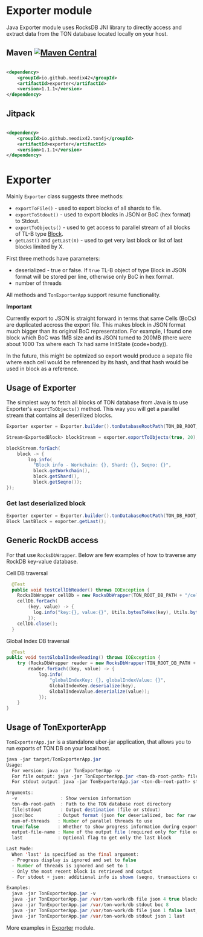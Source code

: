 # Exporter module

Java Exporter module uses RocksDB JNI library to directly access and extract data from the TON database located locally on your host.  

## Maven [![Maven Central][maven-central-svg]][maven-central]

```xml

<dependency>
    <groupId>io.github.neodix42</groupId>
    <artifactId>exporter</artifactId>
    <version>1.1.1</version>
</dependency>
```

## Jitpack

```xml

<dependency>
    <groupId>io.github.neodix42.ton4j</groupId>
    <artifactId>exporter</artifactId>
    <version>1.1.1</version>
</dependency>
```

# Exporter

Mainly `Exporter` class suggests three methods:
 - `exportToFile()` - used to export blocks of all shards to file. 
 - `exportToStdout()` - used to export blocks in JSON or BoC (hex format) to Stdout.
 - `exportToObjects()` - used to get access to parallel stream of all blocks of TL-B type [Block](https://github.com/ton-blockchain/ton/blob/master/crypto/block/block.tlb). 
 - `getLast()` and `getLast(X)` - used to get very last block or list of last blocks limited by X.


First three methods have parameters:
 - deserialized - true or false. If `true` TL-B object of type Block in JSON format will be stored per line, otherwise only BoC in hex format.
 - number of threads 

All methods and `TonExporterApp` support resume functionality.

**Important**

Currently export to JSON is straight forward in terms that same Cells (BoCs) are duplicated accross the export file.
This makes block in JSON format much bigger than its original BoC representation.
For example, I found one block which BoC was 1MB size and its JSON turned to 200MB (there were about 1000 Txs where each Tx had same InitState (code+body)).

In the future, this might be optmized so export would produce a sepate file where each cell would be referenced by its hash, and that hash would be used in block as a reference.

## Usage of Exporter

The simplest way to fetch all blocks of TON database from Java is to use Exporter's `exportToObjects()` method.
This way you will get a parallel stream that contains all deserilized blocks.

```java
Exporter exporter = Exporter.builder().tonDatabaseRootPath(TON_DB_ROOT_PATH).build();

Stream<ExportedBlock> blockStream = exporter.exportToObjects(true, 20);

blockStream.forEach(
    block -> {
        log.info(
          "Block info - Workchain: {}, Shard: {}, Seqno: {}",
          block.getWorkchain(),
          block.getShard(),
          block.getSeqno());
});
```
### Get last deserialized block

```java
Exporter exporter = Exporter.builder().tonDatabaseRootPath(TON_DB_ROOT_PATH).build();
Block lastBlock = exporter.getLast();
```

## Generic RockDB access
For that use `RocksDbWrapper`. Below are few examples of how to traverse any RockDB key-value database.

Cell DB traversal
```java
  @Test
  public void testCellDbReader() throws IOException {
    RocksDbWrapper cellDb = new RocksDbWrapper(TON_ROOT_DB_PATH + "/celldb");
    cellDb.forEach(
        (key, value) -> {
          log.info("key:{}, value:{}", Utils.bytesToHex(key), Utils.bytesToHex(value));
        });
    cellDb.close();
  }
```

Global Index DB traversal
```java
  @Test
public void testGlobalIndexReading() throws IOException {
    try (RocksDbWrapper reader = new RocksDbWrapper(TON_ROOT_DB_PATH + "/files/globalindex")) {
        reader.forEach((key, value) -> {
            log.info(
                "globalIndexKey: {}, globalIndexValue: {}",
                GlobalIndexKey.deserialize(key),
                GlobalIndexValue.deserialize(value));
            });
    }
}
```

## Usage of TonExporterApp

`TonExporterApp.jar` is a standalone uber-jar application, that allows you to run exports of TON DB on your local host.  

```java
java -jar target/TonExporterApp.jar 
Usage:
  For version: java -jar TonExporterApp -v
  For file output: java -jar TonExporterApp.jar <ton-db-root-path> file <json|boc> <num-of-threads> <true|false> <output-file-name> [last]
  For stdout output: java -jar TonExporterApp.jar <ton-db-root-path> stdout <json|boc> <num-of-threads> [<true|false>] [last]

Arguments:
  -v                : Show version information
  ton-db-root-path  : Path to the TON database root directory
  file|stdout       : Output destination (file or stdout)
  json|boc         : Output format (json for deserialized, boc for raw hex)
  num-of-threads   : Number of parallel threads to use
  true|false       : Whether to show progress information during export
  output-file-name : Name of the output file (required only for file output)
  last             : Optional flag to get only the last block

Last Mode:
  When 'last' is specified as the final argument:
  - Progress display is ignored and set to false
  - Number of threads is ignored and set to 1
  - Only the most recent block is retrieved and output
  - For stdout + json: additional info is shown (seqno, transactions count, messages count)

Examples:
  java -jar TonExporterApp.jar -v
  java -jar TonExporterApp.jar /var/ton-work/db file json 4 true blocks.json
  java -jar TonExporterApp.jar /var/ton-work/db stdout boc 8
  java -jar TonExporterApp.jar /var/ton-work/db file json 1 false last_block.json last
  java -jar TonExporterApp.jar /var/ton-work/db stdout json 1 last
```

More examples in [Exporter](../exporter/src/test/java/org/ton/ton4j/exporter) module.

[maven-central-svg]: https://img.shields.io/maven-central/v/io.github.neodix42/emulator

[maven-central]: https://mvnrepository.com/artifact/io.github.neodix42/emulator

[ton-svg]: https://img.shields.io/badge/Based%20on-TON-blue

[ton]: https://ton.org